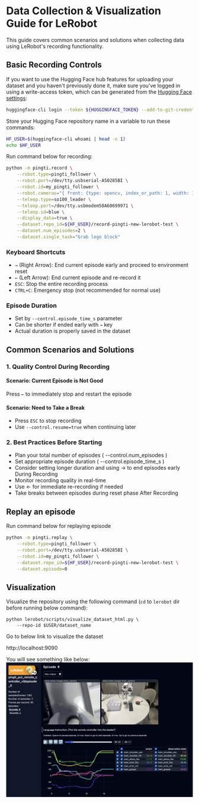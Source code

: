 # Data Collection & Visualization Guide for LeRobot

This guide covers common scenarios and solutions when collecting data using LeRobot's recording functionality.

## Basic Recording Controls

If you want to use the Hugging Face hub features for uploading your dataset and you haven't previously done it, make sure you've logged in using a write-access token, which can be generated from the [Hugging Face settings](https://huggingface.co/settings/tokens):
```bash
huggingface-cli login --token ${HUGGINGFACE_TOKEN} --add-to-git-credential
```

Store your Hugging Face repository name in a variable to run these commands:
```bash
HF_USER=$(huggingface-cli whoami | head -n 1)
echo $HF_USER
```

Run command below for recording:

```bash
python -m pingti.record \
    --robot.type=pingti_follower \
    --robot.port=/dev/tty.usbserial-A50285BI \
    --robot.id=my_pingti_follower \
    --robot.cameras="{ front: {type: opencv, index_or_path: 1, width: 1920, height: 1080, fps: 30}}" \
    --teleop.type=so100_leader \
    --teleop.port=/dev/tty.usbmodem58A60699971 \
    --teleop.id=blue \
    --display_data=true \
    --dataset.repo_id=${HF_USER}/record-pingti-new-lerobot-test \
    --dataset.num_episodes=2 \
    --dataset.single_task="Grab lego block"
```

### Keyboard Shortcuts
- `→` (Right Arrow): End current episode early and proceed to environment reset
- `←` (Left Arrow): End current episode and re-record it
- `ESC`: Stop the entire recording process
- `CTRL+C`: Emergency stop (not recommended for normal use)

### Episode Duration
- Set by `--control.episode_time_s` parameter
- Can be shorter if ended early with `→` key
- Actual duration is properly saved in the dataset

## Common Scenarios and Solutions

### 1. Quality Control During Recording

#### Scenario: Current Episode is Not Good
Press `←` to immediately stop and restart the episode

#### Scenario: Need to Take a Break
- Press `ESC` to stop recording
- Use `--control.resume=true` when continuing later


### 2. Best Practices Before Starting
- Plan your total number of episodes ( --control.num_episodes )
- Set appropriate episode duration ( --control.episode_time_s )
- Consider setting longer duration and using → to end episodes early During Recording
- Monitor recording quality in real-time
- Use ← for immediate re-recording if needed
- Take breaks between episodes during reset phase After Recording

## Replay an episode

Run command below for replaying episode

```bash
python -m pingti.replay \
    --robot.type=pingti_follower \
    --robot.port=/dev/tty.usbserial-A50285BI \
    --robot.id=my_pingti_follower \
    --dataset.repo_id=${HF_USER}/record-pingti-new-lerobot-test \
    --dataset.episode=0
```

## Visualization

Visualize the repository using the following command (`cd` to `lerobot` dir before running below command):
```
python lerobot/scripts/visualize_dataset_html.py \
    --repo-id $USER/dataset_name
```
Go to below link to visualize the dataset

http://localhost:9090

You will see something like below:
![image](../media/visualization_repo.jpg)
